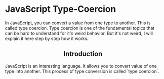 # JavaScript Type-Coercion

<p>
In JavaScript, you can convert a value from one type to another. This is called type coercion. Type coercion is one of the fundamental topics that can be hard to understand for it's weird behavior. But it's not weird, I will explain it here step by step how it works.
</p>
<h2 align="center">Introduction</h2>
<p>
  JavaScript is an interesting language. It allows you to convert value of one type into another. This process of type conversion is called `type coercion`.
</p>
